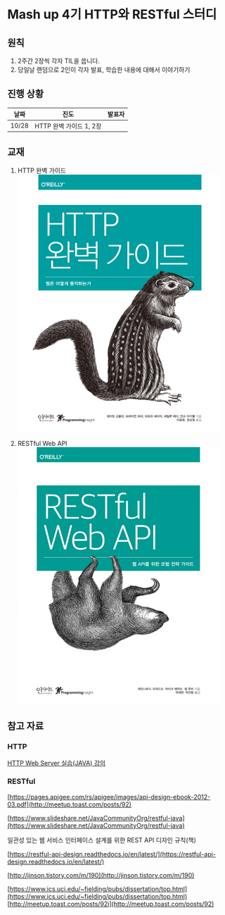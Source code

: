 # Mash up 4기 HTTP와 RESTful 스터디

## 원칙
1. 2주간 2장씩 각자 TIL을 씁니다. 
2. 당일날 랜덤으로 2인이 각자 발표, 학습한 내용에 대해서 이야기하기 

## 진행 상황

| 날짜 | 진도 | 발표자 |
|:----:|:---:|:------:|
| 10/28 | HTTP 완벽 가이드 1, 2장   |   |  


## 교재
1. HTTP 완벽 가이드
![HTTP 완벽 가이드](./image/book1.jpg)

2. RESTful Web API
![RESTful web API](./image/book2.jpg)

## 참고 자료

### HTTP
[HTTP Web Server 실습(JAVA) 강의](https://www.youtube.com/watch?v=qgFVj916nX8&list=PLqaSEyuwXkSqV88SwDxuY56xmj6KsmzRN)

### RESTful
[https://pages.apigee.com/rs/apigee/images/api-design-ebook-2012-03.pdf](http://meetup.toast.com/posts/92)  

[https://www.slideshare.net/JavaCommunityOrg/restful-java](https://www.slideshare.net/JavaCommunityOrg/restful-java)

일관성 있는 웹 서비스 인터페이스 설계를 위한 REST API 디자인 규칙(책)

[https://restful-api-design.readthedocs.io/en/latest/](https://restful-api-design.readthedocs.io/en/latest/)   

[http://jinson.tistory.com/m/190](http://jinson.tistory.com/m/190)  

[https://www.ics.uci.edu/~fielding/pubs/dissertation/top.html](https://www.ics.uci.edu/~fielding/pubs/dissertation/top.html)  
[http://meetup.toast.com/posts/92i](http://meetup.toast.com/posts/92)
